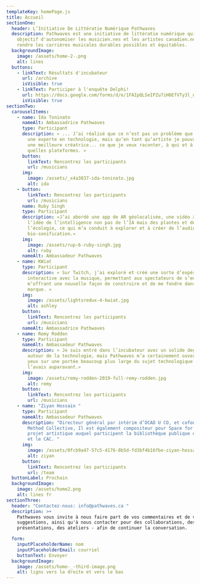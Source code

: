 ```yaml
---
templateKey: homePage.js
title: Accueil
sectionOne:
  header: L’Initiative De Littératie Numérique Pathwaves
  description: Pathwaves est une initiative de littératie numérique qui a pour
    objectif d'autonomiser les musicien.nes et les artistes canadien.nes pour
    rendre les carrières musicales durables possibles et équitables.
  backgroundImage:
    image: /assets/home-2-.png
    alt: lines
  buttons:
    - linkText: Résultats d'incubateur
      url: /archive
      isVisible: true
    - linkText: Participer à l'enquête Delphi!
      url: https://docs.google.com/forms/d/e/1FAIpQLSeIPZu7iH6EfVTy3l_nw9RMuXnKjlcVii-FfalYsRLILlGl0w/viewform
      isVisible: true
sectionTwo:
  carouselItems:
    - name: Ida Toninato
      nameAlt: Ambassadrice Pathwaves
      type: Participant
      description: « ... J’ai réalisé que ce n’est pas un problème que je ne sois pas
        une experte en technologie, mais qu’en tant qu’artiste je pouvais être
        une meilleure créatrice... ce que je veux raconter, à qui et à travers
        quelles plateformes. »
      button:
        linkText: Rencontrez les participants
        url: /musicians
      img:
        image: /assets/_x4a3837-ida-toninato.jpg
        alt: ida
    - button:
        linkText: Rencontrez les participants
        url: /musicians
      name: Ruby Singh
      type: Participant
      description: «J’ai abordé une app de AR géolocalisée, une vidéo à 360°, et
        l’idée de l’intelligence non pas de l’IA mais des plantes et de
        l’écologie, ce qui m’a conduit à explorer et à créer de l’audio avec une
        bio-sonification.»
      img:
        image: /assets/rup-6-ruby-singh.jpg
        alt: ruby
      nameAlt: Ambassadeur Pathwaves
    - name: KWiat
      type: Participant
      description: « Sur Twitch, j’ai exploré et créé une sorte d’expérience visuelle
        interactive avec la musique, permettant aux spectateurs de s’engager, et
        m’offrant une nouvelle façon de construire et de me fondre dans ma
        marque. »
      img:
        image: /assets/lightsredux-4-kwiat.jpg
        alt: ashley
      button:
        linkText: Rencontrez les participants
        url: /musicians
      nameAlt: Ambassadrice Pathwaves
    - name: Remy Rodden
      type: Participant
      nameAlt: Ambassadeur Pathwaves
      description: « Je suis entré dans l’incubateur avec un solide degré de confort
        autour de la technologie, mais Pathwaves m’a certainement ouvert les
        yeux sur une portée beaucoup plus large du sujet technologique que je ne
        l’avais auparavant.»
      img:
        image: /assets/remy-rodden-2019-full-remy-rodden.jpg
        alt: remy
      button:
        linkText: Rencontrez les participants
        url: /musicians
    - name: "Ziyan Hossain "
      type: Participant
      nameAlt: Ambassadeur Pathwaves
      description: "Directeur général par intérim d’OCAD U CO, et cofondateur de
        Method Collective, Il est également compositeur pour Space for Grief, un
        projet artistique auquel participent la bibliothèque publique de Toronto
        et le CAC. "
      img:
        image: /assets/0fcb9a47-57c5-4176-8b5d-fd3bf4b16fbe-ziyan-hossain.jpg
        alt: ziyan
      button:
        linkText: Rencontrez les participants
        url: /team
  buttonLabel: Prochain
  backgroundImage:
    image: /assets/home2.png
    alt: lines fr
sectionThree:
  header: "Contactez-nous: info@pathwaves.ca "
  description: >+
    Pathwaves vous invite à nous faire part de vos commentaires et de vos
    suggestions, ainsi qu'à nous contacter pour des collaborations, des
    présentations, des ateliers - afin de continuer la conversation. 

  form:
    inputPlaceholderName: nom
    inputPlaceholderEmail: courriel
    buttonText: Envoyer
  backgroundImage:
    image: /assets/home-_-third-image.png
    alt: ligns vers la droite et vers le bas
---
```

